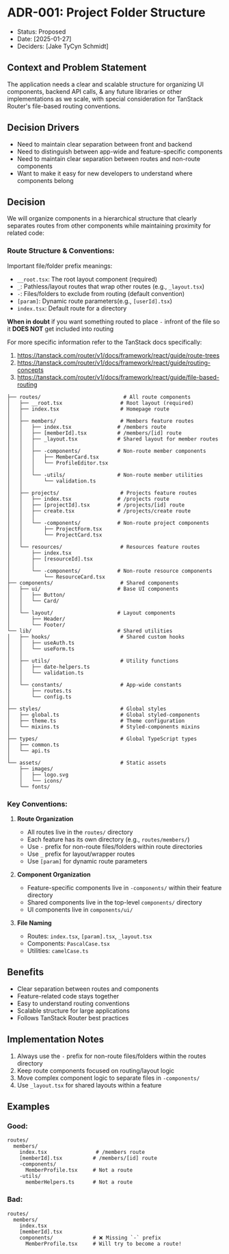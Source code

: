 # ADR-001: Project Folder Structure

- Status: Proposed
- Date: [2025-01-27]
- Deciders: [Jake TyCyn Schmidt]

## Context and Problem Statement

The application needs a clear and scalable structure for organizing UI components, backend API calls, & any future libraries or other implementations as we scale, with special consideration for TanStack Router's file-based routing conventions.

## Decision Drivers

- Need to maintain clear separation between front and backend
- Need to distinguish between app-wide and feature-specific components
- Need to maintain clear separation between routes and non-route components
- Want to make it easy for new developers to understand where components belong

## Decision

We will organize components in a hierarchical structure that clearly separates routes from other components while maintaining proximity for related code:

### Route Structure & Conventions:

Important file/folder prefix meanings:

- `__root.tsx`: The root layout component (required)
- `_`: Pathless/layout routes that wrap other routes (e.g., `_layout.tsx`)
- `-`: Files/folders to exclude from routing (default convention)
- `[param]`: Dynamic route parameters(e.g., `[userId].tsx`)
- `index.tsx`: Default route for a directory

**When in doubt** if you want something routed to place `-` infront of the file so it **DOES NOT** get included into routing

For more specific information refer to the TanStack docs specifically:

1. https://tanstack.com/router/v1/docs/framework/react/guide/route-trees
2. https://tanstack.com/router/v1/docs/framework/react/guide/routing-concepts
3. https://tanstack.com/router/v1/docs/framework/react/guide/file-based-routing

```src/
├── routes/                           # All route components
│   ├── __root.tsx                   # Root layout (required)
│   ├── index.tsx                    # Homepage route
│   │
│   ├── members/                     # Members feature routes
│   │   ├── index.tsx               # /members route
│   │   ├── [memberId].tsx          # /members/[id] route
│   │   ├── _layout.tsx             # Shared layout for member routes
│   │   │
│   │   ├── -components/            # Non-route member components
│   │   │   ├── MemberCard.tsx
│   │   │   └── ProfileEditor.tsx
│   │   │
│   │   └── -utils/                 # Non-route member utilities
│   │       └── validation.ts
│   │
│   ├── projects/                    # Projects feature routes
│   │   ├── index.tsx               # /projects route
│   │   ├── [projectId].tsx         # /projects/[id] route
│   │   ├── create.tsx              # /projects/create route
│   │   │
│   │   └── -components/            # Non-route project components
│   │       ├── ProjectForm.tsx
│   │       └── ProjectCard.tsx
│   │
│   └── resources/                   # Resources feature routes
│       ├── index.tsx
│       ├── [resourceId].tsx
│       │
│       └── -components/            # Non-route resource components
│           └── ResourceCard.tsx
├── components/                      # Shared components
│   ├── ui/                         # Base UI components
│   │   ├── Button/
│   │   └── Card/
│   │
│   └── layout/                     # Layout components
│       ├── Header/
│       └── Footer/
└── lib/                            # Shared utilities
│   ├── hooks/                       # Shared custom hooks
│   │   ├── useAuth.ts
│   │   └── useForm.ts
│   │
│   ├── utils/                       # Utility functions
│   │   ├── date-helpers.ts
│   │   └── validation.ts
│   │
│   └── constants/                   # App-wide constants
│       ├── routes.ts
│       └── config.ts
│
├── styles/                          # Global styles
│   ├── global.ts                    # Global styled-components
│   ├── theme.ts                     # Theme configuration
│   └── mixins.ts                    # Styled-components mixins
│
├── types/                           # Global TypeScript types
│   ├── common.ts
│   └── api.ts
│
└── assets/                          # Static assets
    ├── images/
    │   ├── logo.svg
    │   └── icons/
    └── fonts/
```

### Key Conventions:

1. **Route Organization**

   - All routes live in the `routes/` directory
   - Each feature has its own directory (e.g., `routes/members/`)
   - Use `-` prefix for non-route files/folders within route directories
   - Use `_` prefix for layout/wrapper routes
   - Use `[param]` for dynamic route parameters

2. **Component Organization**

   - Feature-specific components live in `-components/` within their feature directory
   - Shared components live in the top-level `components/` directory
   - UI components live in `components/ui/`

3. **File Naming**
   - Routes: `index.tsx`, `[param].tsx`, `_layout.tsx`
   - Components: `PascalCase.tsx`
   - Utilities: `camelCase.ts`

## Benefits

- Clear separation between routes and components
- Feature-related code stays together
- Easy to understand routing conventions
- Scalable structure for large applications
- Follows TanStack Router best practices

## Implementation Notes

1. Always use the `-` prefix for non-route files/folders within the routes directory
2. Keep route components focused on routing/layout logic
3. Move complex component logic to separate files in `-components/`
4. Use `_layout.tsx` for shared layouts within a feature

## Examples

### Good:

```
routes/
  members/
    index.tsx                # /members route
    [memberId].tsx          # /members/[id] route
    -components/
      MemberProfile.tsx     # Not a route
    -utils/
      memberHelpers.ts      # Not a route
```

### Bad:

```
routes/
  members/
    index.tsx
    [memberId].tsx
    components/             # ❌ Missing `-` prefix
      MemberProfile.tsx     # Will try to become a route!
```
